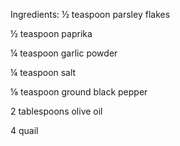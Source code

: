 Ingredients:
½ teaspoon parsley flakes

½ teaspoon paprika

¼ teaspoon garlic powder

¼ teaspoon salt

⅛ teaspoon ground black pepper

2 tablespoons olive oil

4 quail
